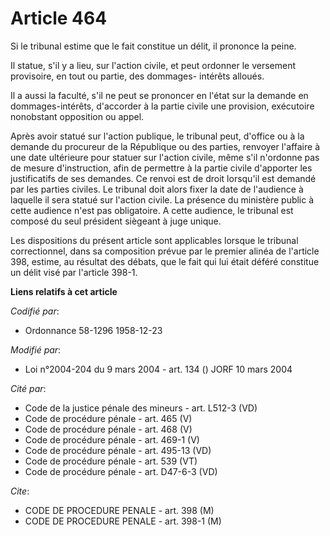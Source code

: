 # Article 464

Si le tribunal estime que le fait constitue un délit, il prononce la peine.

Il statue, s'il y a lieu, sur l'action civile, et peut ordonner le versement provisoire, en tout ou partie, des dommages-
intérêts alloués.

Il a aussi la faculté, s'il ne peut se prononcer en l'état sur la demande en dommages-intérêts, d'accorder à la partie civile
une provision, exécutoire nonobstant opposition ou appel.

Après avoir statué sur l'action publique, le tribunal peut, d'office ou à la demande du procureur de la République ou des
parties, renvoyer l'affaire à une date ultérieure pour statuer sur l'action civile, même s'il n'ordonne pas de mesure
d'instruction, afin de permettre à la partie civile d'apporter les justificatifs de ses demandes. Ce renvoi est de droit
lorsqu'il est demandé par les parties civiles. Le tribunal doit alors fixer la date de l'audience à laquelle il sera statué
sur l'action civile. La présence du ministère public à cette audience n'est pas obligatoire. A cette audience, le tribunal
est composé du seul président siègeant à juge unique.

Les dispositions du présent article sont applicables lorsque le tribunal correctionnel, dans sa composition prévue par le
premier alinéa de l'article 398, estime, au résultat des débats, que le fait qui lui était déféré constitue un délit visé par
l'article 398-1.

**Liens relatifs à cet article**

_Codifié par_:

  - Ordonnance 58-1296 1958-12-23

_Modifié par_:

  - Loi n°2004-204 du 9 mars 2004 - art. 134 () JORF 10 mars 2004

_Cité par_:

  - Code de la justice pénale des mineurs - art. L512-3 (VD)
  - Code de procédure pénale - art. 465 (V)
  - Code de procédure pénale - art. 468 (V)
  - Code de procédure pénale - art. 469-1 (V)
  - Code de procédure pénale - art. 495-13 (VD)
  - Code de procédure pénale - art. 539 (VT)
  - Code de procédure pénale - art. D47-6-3 (VD)

_Cite_:

  - CODE DE PROCEDURE PENALE - art. 398 (M)
  - CODE DE PROCEDURE PENALE - art. 398-1 (M)
